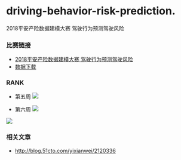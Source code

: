 # driving-behavior-risk-prediction.
2018平安产险数据建模大赛 驾驶行为预测驾驶风险 

### 比赛链接

* [2018平安产险数据建模大赛 驾驶行为预测驾驶风险 ](http://www.datafountain.cn/?u=7612594&&#/competitions/284/intro)
* [数据下载](http://www.datafountain.cn/?u=7612594&&#/competitions/284/data-download)


### RANK
* 第五周
![](https://upload-images.jianshu.io/upload_images/4340772-5ce531b561581a6c.png?imageMogr2/auto-orient/strip%7CimageView2/2/w/1240)

* 第六周
![](https://upload-images.jianshu.io/upload_images/4340772-0211af7290844a89.png?imageMogr2/auto-orient/strip%7CimageView2/2/w/1240)

![](https://upload-images.jianshu.io/upload_images/4340772-87c5f739c264427a.png?imageMogr2/auto-orient/strip%7CimageView2/2/w/1240)


### 相关文章
* http://blog.51cto.com/yixianwei/2120336
